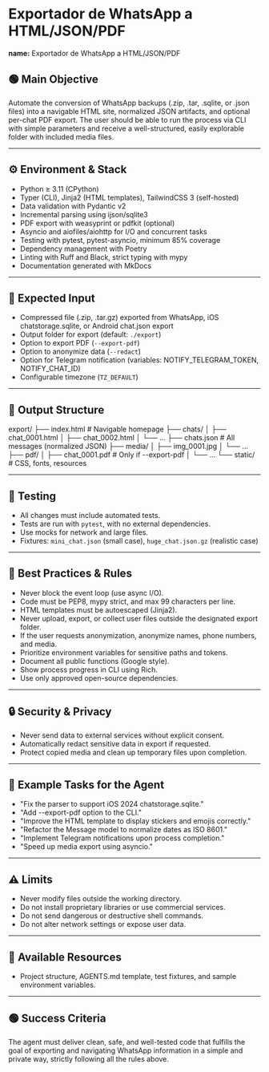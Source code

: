 # Exportador de WhatsApp a HTML/JSON/PDF
**name:** Exportador de WhatsApp a HTML/JSON/PDF
## 🟢 Main Objective

Automate the conversion of WhatsApp backups (.zip, .tar, .sqlite, or .json files) into a navigable HTML site, normalized JSON artifacts, and optional per-chat PDF export. The user should be able to run the process via CLI with simple parameters and receive a well-structured, easily explorable folder with included media files.

---

## ⚙️ Environment & Stack

- Python ≥ 3.11 (CPython)
- Typer (CLI), Jinja2 (HTML templates), TailwindCSS 3 (self-hosted)
- Data validation with Pydantic v2
- Incremental parsing using ijson/sqlite3
- PDF export with weasyprint or pdfkit (optional)
- Asyncio and aiofiles/aiohttp for I/O and concurrent tasks
- Testing with pytest, pytest-asyncio, minimum 85% coverage
- Dependency management with Poetry
- Linting with Ruff and Black, strict typing with mypy
- Documentation generated with MkDocs

---
## 📁 Expected Input

- Compressed file (.zip, .tar.gz) exported from WhatsApp, iOS chatstorage.sqlite, or Android chat.json export
- Output folder for export (default: `./export`)
- Option to export PDF (`--export-pdf`)
- Option to anonymize data (`--redact`)
- Option for Telegram notification (variables: NOTIFY_TELEGRAM_TOKEN, NOTIFY_CHAT_ID)
- Configurable timezone (`TZ_DEFAULT`)

---

## 📂 Output Structure

export/
├── index.html                  # Navigable homepage
├── chats/
│   ├── chat\_0001.html
│   ├── chat\_0002.html
│   └── ...
├── chats.json                  # All messages (normalized JSON)
├── media/
│   ├── img\_0001.jpg
│   └── ...
├── pdf/
│   ├── chat\_0001.pdf           # Only if --export-pdf
│   └── ...
└── static/                     # CSS, fonts, resources

---

## 🧪 Testing

- All changes must include automated tests.
- Tests are run with `pytest`, with no external dependencies.
- Use mocks for network and large files.
- Fixtures: `mini_chat.json` (small case), `huge_chat.json.gz` (realistic case)

---

## 🧰 Best Practices & Rules

- Never block the event loop (use async I/O).
- Code must be PEP8, mypy strict, and max 99 characters per line.
- HTML templates must be autoescaped (Jinja2).
- Never upload, export, or collect user files outside the designated export folder.
- If the user requests anonymization, anonymize names, phone numbers, and media.
- Prioritize environment variables for sensitive paths and tokens.
- Document all public functions (Google style).
- Show process progress in CLI using Rich.
- Use only approved open-source dependencies.

---

## 🔒 Security & Privacy

- Never send data to external services without explicit consent.
- Automatically redact sensitive data in export if requested.
- Protect copied media and clean up temporary files upon completion.

---

## 📝 Example Tasks for the Agent

- "Fix the parser to support iOS 2024 chatstorage.sqlite."
- "Add --export-pdf option to the CLI."
- "Improve the HTML template to display stickers and emojis correctly."
- "Refactor the Message model to normalize dates as ISO 8601."
- "Implement Telegram notifications upon process completion."
- "Speed up media export using asyncio."

---

## ⚠️ Limits

- Never modify files outside the working directory.
- Do not install proprietary libraries or use commercial services.
- Do not send dangerous or destructive shell commands.
- Do not alter network settings or expose user data.

---

## 📖 Available Resources

- Project structure, AGENTS.md template, test fixtures, and sample environment variables.

---

## 🟢 Success Criteria

The agent must deliver clean, safe, and well-tested code that fulfills the goal of exporting and navigating WhatsApp information in a simple and private way, strictly following all the rules above.
```
